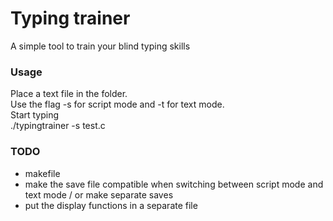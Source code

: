 # Typing trainer
A simple tool to train your blind typing skills  
### Usage
Place a text file in the folder.  
Use the flag -s for script mode and -t for text mode.  
Start typing  
./typingtrainer -s test.c  
### TODO
 - makefile
 - make the save file compatible when switching between script mode and text mode / or make separate saves
 - put the display functions in a separate file
 